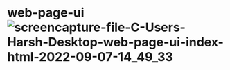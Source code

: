 # web-page-ui![screencapture-file-C-Users-Harsh-Desktop-web-page-ui-index-html-2022-09-07-14_49_33](https://user-images.githubusercontent.com/111748257/188842080-f4dbd7ae-eae8-40de-9ab1-dac4e5f3ea1c.png)
